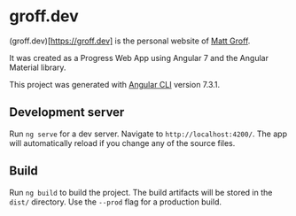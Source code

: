 # groff.dev

(groff.dev)[https://groff.dev] is the personal website of [Matt Groff](https://github.com/mattlgroff).

It was created as a Progress Web App using Angular 7 and the Angular Material library.

This project was generated with [Angular CLI](https://github.com/angular/angular-cli) version 7.3.1.

## Development server

Run `ng serve` for a dev server. Navigate to `http://localhost:4200/`. The app will automatically reload if you change any of the source files.

## Build

Run `ng build` to build the project. The build artifacts will be stored in the `dist/` directory. Use the `--prod` flag for a production build.
